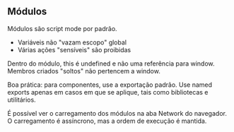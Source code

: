 <h2>Módulos</h2>

Módulos são script mode por padrão.

- Variáveis não "vazam escopo" global
- Várias ações "sensíveis" são proibidas

Dentro do módulo, this é undefined e não uma referência para window. Membros criados "soltos" não pertencem a window.

Boa prática: para componentes, use a exportação padrão. Use named exports apenas em casos em que se aplique, tais como bibliotecas e utilitários.

É possível ver o carregamento dos módulos na aba Network do navegador. O carregamento é assíncrono, mas a ordem de execução é mantida.

